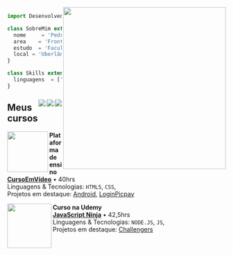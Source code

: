 <img src="https://user-images.githubusercontent.com/96143899/184712577-5f89459f-4f73-4b05-80a2-964659e88a49.png" width="375px" align="right">

```js
import Desenvolvedor from 'P4ndda';

class SobreMim extends Desenvolvedor {
  nome     = 'Pedro Augusto';
  area    = 'Front-end';
  estudo  = 'Faculdade Pitágoras';
  local = 'Uberlândia';
}

class Skills extends Desenvolvedor {
  linguagens  = ['HTML, CSS e JS'];
}
```

  ### 

  <a href = "mailto:ppedroadas@gmail.com" target="_blank"><img align="right" src="https://user-images.githubusercontent.com/96143899/152898299-df9a27a7-666b-4a38-87b7-337ce4275a3e.png"></a>
  
  <a href="https://www.linkedin.com/in/pedro-augusto-19a3a4231/" target="_blank"><img align="right" src="https://user-images.githubusercontent.com/96143899/153294539-de7b47c7-8a5c-48ca-a064-ec4a7d583654.png" target="_blank"></a>
  
  <a href="https://instagram.com/pedroo_agst" target="_blank"><img align="right" src="https://user-images.githubusercontent.com/96143899/152898105-e957f0d5-c6b2-4c4a-af31-2bb47cbecb74.png" target="_blank"></a>

  ## Meus cursos 

<img align="left" height="94px" width="94px" src="https://user-images.githubusercontent.com/96143899/185503893-fd098d81-b16d-426a-954b-1fdb5ecbc127.jpg"></img>


**Plataforma de ensino** \
[**CursoEmVídeo**](https://www.cursoemvideo.com/) • 40hrs \
Linguagens & Tecnologias: `HTML5`, `CSS`,\
Projetos em destaque: [Android](https://p4ndda.github.io/SiteAndroid/), [LoginPicpay](https://p4ndda.github.io/loginPicPay/)

<img align="left" height="103px" width="102px" src="https://user-images.githubusercontent.com/96143899/189787246-5fcdd674-11be-4923-8fe9-a2df05eb8a6a.png"></img>

**Curso na Udemy** \
[**JavaScript Ninja**](https://www.udemy.com/course/curso-javascript-ninja/) • 42,5hrs \
Linguagens & Tecnologias: `NODE.JS`, `JS`,\
Projetos em destaque: [Challengers](https://github.com/P4ndda/javascriptNinja-Challengers)


  
  

